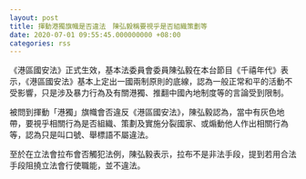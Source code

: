```yaml
---
layout: post
title: 揮動港獨旗幟是否違法　陳弘毅稱要視乎是否組織策劃等
date: 2020-07-01 09:55:45.000000000 +08:00
categories: rss
---
```


《港區國安法》正式生效，基本法委員會委員陳弘毅在本台節目《千禧年代》表示，《港區國安法》基本上定出一國兩制原則的底線，認為一般正常和平的活動不受影響，只是涉及暴力行為及有關港獨、推翻中國內地制度等的言論受到限制。

被問到揮動「港獨」旗幟會否違反《港區國安法》，陳弘毅認為，當中有灰色地帶，要視乎相關行為是否組織、策劃及實施分裂國家、或煽動他人作出相關行為等，認為只是叫口號、舉標語不屬違法。

至於在立法會拉布會否觸犯法例，陳弘毅表示，拉布不是非法手段，提到若用合法手段阻撓立法會行使職能，並不違法。
